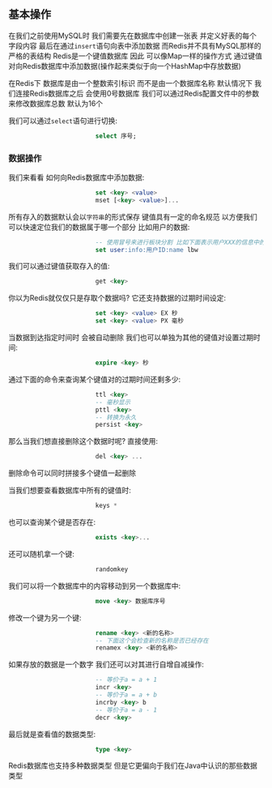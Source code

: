 ## 基本操作
在我们之前使用MySQL时 我们需要先在数据库中创建一张表 并定义好表的每个字段内容 最后在通过`insert`语句向表中添加数据 而Redis并不具有MySQL那样的严格的表结构
Redis是一个键值数据库 因此 可以像Map一样的操作方式 通过键值对向Redis数据库中添加数据(操作起来类似于向一个HashMap中存放数据)

在Redis下 数据库是由一个整数索引标识 而不是由一个数据库名称 默认情况下 我们连接Redis数据库之后 会使用0号数据库 我们可以通过Redis配置文件中的参数来修改数据库总数 默认为16个

我们可以通过`select`语句进行切换:

```sql
                        select 序号;
```

### 数据操作
我们来看看 如何向Redis数据库中添加数据:

```sql
                        set <key> <value>
                        mset [<key> <value>]...
```

所有存入的数据默认会以`字符串`的形式保存 键值具有一定的命名规范 以方便我们可以快速定位我们的数据属于哪一个部分 比如用户的数据:

```sql
                        -- 使用冒号来进行板块分割 比如下面表示用户XXX的信息中的name属性 值为lbw
                        set user:info:用户ID:name lbw
```

我们可以通过键值获取存入的值:

```sql
                        get <key>
```

你以为Redis就仅仅只是存取个数据吗? 它还支持数据的过期时间设定:

```sql
                        set <key> <value> EX 秒
                        set <key> <value> PX 毫秒
```

当数据到达指定时间时 会被自动删除 我们也可以单独为其他的键值对设置过期时间:

```sql
                        expire <key> 秒
```

通过下面的命令来查询某个键值对的过期时间还剩多少:

```sql
                        ttl <key>
                        -- 毫秒显示
                        pttl <key>
                        -- 转换为永久
                        persist <key>
```

那么当我们想直接删除这个数据时呢? 直接使用:

```sql
                        del <key> ...
```

删除命令可以同时拼接多个键值一起删除

当我们想要查看数据库中所有的键值时:

```sql
                        keys *
```

也可以查询某个键是否存在:

```sql
                        exists <key>...
```

还可以随机拿一个键:

```sql
                        randomkey
```

我们可以将一个数据库中的内容移动到另一个数据库中:

```sql
                        move <key> 数据库序号
```

修改一个键为另一个键:

```sql
                        rename <key> <新的名称>
                        -- 下面这个会检查新的名称是否已经存在
                        renamex <key> <新的名称>
```

如果存放的数据是一个数字 我们还可以对其进行自增自减操作:

```sql
                        -- 等价于a = a + 1
                        incr <key>
                        -- 等价于a = a + b
                        incrby <key> b
                        -- 等价于a = a - 1
                        decr <key>
```

最后就是查看值的数据类型:

```sql
                        type <key>
```

Redis数据库也支持多种数据类型 但是它更偏向于我们在Java中认识的那些数据类型